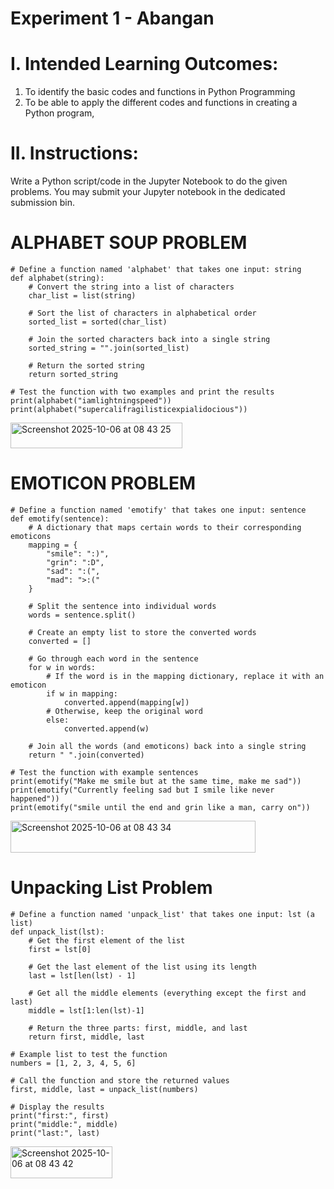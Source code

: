 # Experiment 1 - Abangan

# I. Intended Learning Outcomes:
1. To identify the basic codes and functions in Python Programming
2. To be able to apply the different codes and functions in creating a Python program,

# II. Instructions:
Write a Python script/code in the Jupyter Notebook to do the given problems. You may submit your Jupyter
notebook in the dedicated submission bin.

# ALPHABET SOUP PROBLEM
```
# Define a function named 'alphabet' that takes one input: string
def alphabet(string):
    # Convert the string into a list of characters
    char_list = list(string)

    # Sort the list of characters in alphabetical order
    sorted_list = sorted(char_list)

    # Join the sorted characters back into a single string
    sorted_string = "".join(sorted_list)

    # Return the sorted string
    return sorted_string

# Test the function with two examples and print the results
print(alphabet("iamlightningspeed"))
print(alphabet("supercalifragilisticexpialidocious"))
```
<img width="275" height="41" alt="Screenshot 2025-10-06 at 08 43 25" src="https://github.com/user-attachments/assets/eb0c5c7f-2a61-4655-913f-f7bbc686e6dc" />

# EMOTICON PROBLEM
```
# Define a function named 'emotify' that takes one input: sentence
def emotify(sentence):
    # A dictionary that maps certain words to their corresponding emoticons
    mapping = {
        "smile": ":)",
        "grin": ":D",
        "sad": ":(",
        "mad": ">:("
    }
    
    # Split the sentence into individual words
    words = sentence.split()
    
    # Create an empty list to store the converted words
    converted = []
    
    # Go through each word in the sentence
    for w in words:
        # If the word is in the mapping dictionary, replace it with an emoticon
        if w in mapping:
            converted.append(mapping[w])
        # Otherwise, keep the original word
        else:
            converted.append(w)
    
    # Join all the words (and emoticons) back into a single string
    return " ".join(converted)

# Test the function with example sentences
print(emotify("Make me smile but at the same time, make me sad"))
print(emotify("Currently feeling sad but I smile like never happened"))
print(emotify("smile until the end and grin like a man, carry on"))
```
<img width="392" height="51" alt="Screenshot 2025-10-06 at 08 43 34" src="https://github.com/user-attachments/assets/8db718ee-9915-4633-89e3-6c8948494510" />

# Unpacking List Problem
```
# Define a function named 'unpack_list' that takes one input: lst (a list)
def unpack_list(lst):
    # Get the first element of the list
    first = lst[0]

    # Get the last element of the list using its length
    last = lst[len(lst) - 1]

    # Get all the middle elements (everything except the first and last)
    middle = lst[1:len(lst)-1]

    # Return the three parts: first, middle, and last
    return first, middle, last

# Example list to test the function
numbers = [1, 2, 3, 4, 5, 6]

# Call the function and store the returned values
first, middle, last = unpack_list(numbers)

# Display the results
print("first:", first)
print("middle:", middle)
print("last:", last)
```
<img width="163" height="51" alt="Screenshot 2025-10-06 at 08 43 42" src="https://github.com/user-attachments/assets/8a7abdb0-cbd6-4a5b-ada5-c42efad778bf" />
